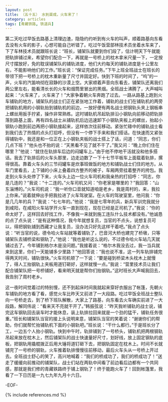 ```yaml
---
layout: post
title: （五十五） 水到渠成，火车来了！
category: articles
tags: [青藏铁路, 铁道兵]
---
```


第二天吃过早饭去路基上清理边渣，隐隐约约听到有火车的叫声，顺着路基向东看去没有火车的影子，心想可能自己听错了。吃过午饭营部林技术员坐着水车来了，下了车林技术员就跟班长说：“班长，铺架队就要到你们段了，估计明天下午就能把轨排铺过来，希望你们配合一下，再就是一号桥上的枕木拿米尺量一下，一定按尺寸摆放好，免的耽误铺架队的铺轨进度，他们大约每天的铺轨进度是十公里左右，不能影响他们的工作。”班长说：“保证完成任务。”下午上班全班战士在班长的带领下把一号桥上的枕木重新量了尺寸并固定好。快到下班的时间了，“呜”的一声，火车的汽笛响彻在寂静的沙漠上空。大家顺着声音向东看去，铺架队还离我们两公里左右，能看清长长的火车和烟筒里冒出的黑烟。全班战士沸腾了，大声喊叫起来：“火车来了，火车来了！”大家争着朝火车奔跑了过去。一路从路基上跑到火车铺轨的地方，铺架队的战士们正在紧张地工作着，铺轨的战士们在铺轨机的两旁把铺轨机用的小钢轨抬到铺轨机的前边，一放好便有两名战士把钢轨头夹上钢板串上螺丝用扳手拧紧，操作非常熟练。这时铺轨机吊起轨排沿小钢轨向前移动把轨排落到路基上面，再有四名战士从铺轨机后边迅速卸下小钢轨夹板上的螺丝，抬起小钢轨小跑到前边再把小钢轨接起来，这样依次往前移动。紧张忙碌中的铺轨战士看到我们去了热情的点头打招呼，但没有一个停下手来和我们搭话。在快速而又紧张得铺轨中，我还是和一位正在上小钢轨夹板的战士搭上了话，问道：“同志，你们几点下班？”他头也不抬的说：“天黑看不见了就不干了。”我又问：“晚上你们住在哪里？”他说：“就住在轨排车后边的闷罐车上。”由于他不停地干活就没和他多搭话。我去了轨排后的火车头那里，边走边数了一下十七节平板车上面载着轨排，摞得很高。靠着火车头的三节闷罐车是炊事班做饭的地方和铺轨战士们住的地方。从车门里看去，上下铺的小床上叠着四方整齐的被子，车厢两旁挂着整齐的挎包。我走到火车头处停了下来，火车头上边一位火车司机和我亲热的打招呼：“同志，你是几连的？”我说：“十二连的。”火车司机又问：“你老家是哪里的？”我回答：“山东淄博的。”火车司机说：“我一听你口音就知道咱是老乡，我是周村的，来，我拉上你来。”说着就伸出手把我拉进了火车驾驶室。在火车的驾驶室里，他问我：“你是几几年的兵？”我说：“七七年的。”他说：“我是七零年的兵，新兵军训完我就分到咸阳，在咸阳火车站学开火车一直到现在，现在已经是正司机了。”我说：“你的命太好了，这样回去好找工作，不像我一来就到施工连队什么技术都没有。”他诚恳的点了点头说：“是有这种情况，我今年就想复员，当官的不点头，说想复员可以，得把钢轨铺到西藏才让我复员，没办法只好先这样干着吧。”我点了点头说：“听当官的说，德令哈火车站就等着铺轨了，巴音河大桥也建完了桥墩，只等铺架队去铺桥梁和钢轨了。”他说：“我也是听这么说的，不过德令哈火车站几天就铺过去了。今年铺到格尔木是没问题。”我接着说：“格尔木我没去过，我一当兵就来到这里，你们一天能铺多少里路？”他回答说：“我也说不准，这一列车轨排铺完得两天时间，铺轨很快。”火车司机顿了一下说：“要是碰到桥梁木头枕木上就慢了，得人工抬钢轨上夹板用道钉砸好，这样就慢一点。”我说：“营里技术员让我们配合铺架队把一号桥铺好，看来明天就是帮你们抬钢轨。”这时班长大声喊我回去，我告别了周村老乡。

这一夜时间觉着过的特别慢，还不到起床时间我就起来穿好衣服出了帐篷，先朝火车铺轨的地方看了看，感觉火车比昨天又前进了一大段路。吃过早饭全班战士整队向一号桥走去，到了桥下班队解散，大家上了路基，向东看去火车确实前进了一大段路，解同伟说：“看来天不亮就干开了。”韩振弦说：“昨天我听铺轨的战士说，铺完这车钢轨回去装车时才能休息，装上轨排拉回来就是一个劲的猛干，铺轨任务很重。”班长和铺架队当官的接上头说明来意，铺架队当官的笑着说：“谢谢你们的帮助，你们就帮忙抬铺轨机下面的小钢轨吧。”班长说：“干什么都行。”于是班长分了工，一边五个人抬小钢轨。快到中午时，轨排铺到了一号桥头，铺轨机把两根钢轨吊起来放在枕木上，然后铺架队的战士快速量好尺寸，划好线，放上固定钢轨的底板，把钢轨用撬棍拨正后用大锤将道钉砸下去，把钢轨固定在枕木上。时间不长就铺完了一号桥的钢轨，火车推着轨排慢慢往前移动，最后火车头从一号桥上开过去。全班战士舒心的笑了，高兴地喊着：“我们的桥成功了，我们的桥成功了！”送走了缓缓向前推动的铺架队，战士们站在两轨中间看了前边看后边都有一个共同感，那就是我们修的青藏铁路终于铺上钢轨了！终于能跑火车了！回到帐篷里，我看了一下日历是一九七九年九月十六日。

-EOF-

{% include references.md %}

